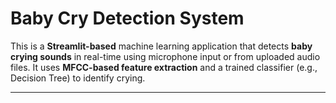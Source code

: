 # Baby Cry Detection System

This is a **Streamlit-based** machine learning application that detects **baby crying sounds** in real-time using microphone input or from uploaded audio files. It uses **MFCC-based feature extraction** and a trained classifier (e.g., Decision Tree) to identify crying.

---


